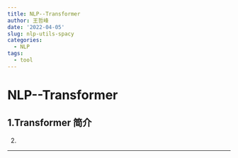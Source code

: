 ```yaml
---
title: NLP--Transformer
author: 王哲峰
date: '2022-04-05'
slug: nlp-utils-spacy
categories:
  - NLP
tags:
  - tool
---
```


NLP--Transformer
====================================

1.Transformer 简介
---------------------------------------------------------------------------------------



2.
---------------------------------------------------------------------------------------


